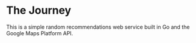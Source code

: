 # The Journey

This is a simple random recommendations web service built in Go and the Google Maps Platform API.
